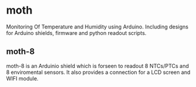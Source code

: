 # moth
Monitoring Of Temperature and Humidity using Arduino. Including designs for Arduino shields, firmware and python readout scripts. 

## moth-8
moth-8 is an Arduinio shield which is forseen to readout 8 NTCs/PTCs and 8 enviromental sensors. It also provides a connection for a LCD screen and WIFI module. 

